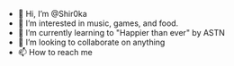 - 👋 Hi, I’m @Shir0ka
- 👀 I’m interested in music, games, and food.
- 🌱 I’m currently learning to "Happier than ever" by ASTN
- 💞️ I’m looking to collaborate on anything 
- 📫 How to reach me 

<!---
Shir0ka/Shir0ka is a ✨ special ✨ repository because its `README.md` (this file) appears on your GitHub profile.
You can click the Preview link to take a look at your changes.
--->
